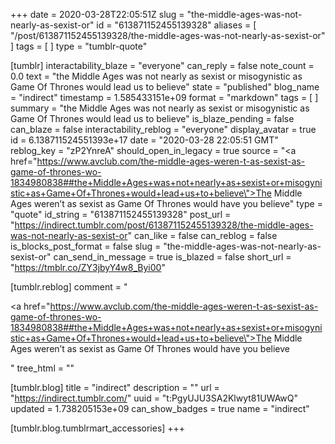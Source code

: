 +++
date = 2020-03-28T22:05:51Z
slug = "the-middle-ages-was-not-nearly-as-sexist-or"
id = "613871152455139328"
aliases = [ "/post/613871152455139328/the-middle-ages-was-not-nearly-as-sexist-or" ]
tags = [ ]
type = "tumblr-quote"

[tumblr]
interactability_blaze = "everyone"
can_reply = false
note_count = 0.0
text = "the Middle Ages was not nearly as sexist or misogynistic as Game Of Thrones would lead us to believe"
state = "published"
blog_name = "indirect"
timestamp = 1.585433151e+09
format = "markdown"
tags = [ ]
summary = "the Middle Ages was not nearly as sexist or misogynistic as Game Of Thrones would lead us to believe"
is_blaze_pending = false
can_blaze = false
interactability_reblog = "everyone"
display_avatar = true
id = 6.138711524551393e+17
date = "2020-03-28 22:05:51 GMT"
reblog_key = "zP2YnreA"
should_open_in_legacy = true
source = "<a href=\"https://www.avclub.com/the-middle-ages-weren-t-as-sexist-as-game-of-thrones-wo-1834980838##the+Middle+Ages+was+not+nearly+as+sexist+or+misogynistic+as+Game+Of+Thrones+would+lead+us+to+believe\">The Middle Ages weren’t as sexist as Game Of Thrones would have you believe</a>"
type = "quote"
id_string = "613871152455139328"
post_url = "https://indirect.tumblr.com/post/613871152455139328/the-middle-ages-was-not-nearly-as-sexist-or"
can_like = false
can_reblog = false
is_blocks_post_format = false
slug = "the-middle-ages-was-not-nearly-as-sexist-or"
can_send_in_message = true
is_blazed = false
short_url = "https://tmblr.co/ZY3jbyY4w8_Byi00"

[tumblr.reblog]
comment = "<p><a href=\"https://www.avclub.com/the-middle-ages-weren-t-as-sexist-as-game-of-thrones-wo-1834980838##the+Middle+Ages+was+not+nearly+as+sexist+or+misogynistic+as+Game+Of+Thrones+would+lead+us+to+believe\">The Middle Ages weren’t as sexist as Game Of Thrones would have you believe</a></p>"
tree_html = ""

[tumblr.blog]
title = "indirect"
description = ""
url = "https://indirect.tumblr.com/"
uuid = "t:PgyUJU3SA2Klwyt81UWAwQ"
updated = 1.738205153e+09
can_show_badges = true
name = "indirect"

[tumblr.blog.tumblrmart_accessories]
+++
